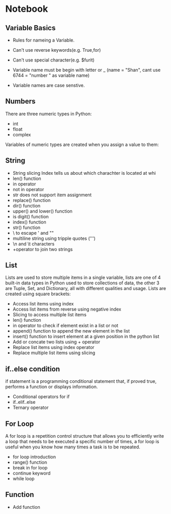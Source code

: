 # Notebook
## Variable Basics
+ Rules for nameing a Variable.

+ Can't use reverse keywords(e.g. True,for)

+ Can't use special character(e.g. $furit)

+ Variable name must be begin with letter or _ (name = "Shan", cant use 6744 = "number " as variable name)

+ Variable names are case senstive.


## Numbers
There are three numeric types in Python:
+ int
+ float
+ complex

Variables of numeric types are created when you assign a value to them:

## String
+ String slicing Index tells us about which charachter is located at whi
+ len() function 
+ in operator
+ not in operator
+ str does not support item assignment
+ replace() function
+ dir() function
+ upper() and lower() function
+ is digit() function
+ index() function
+ str() function
+ \ to escape ' and ""
+ multiline string using tripple quotes (''')
+ \n and \t characters
+ +operator to join two strings


## List
Lists are used to store multiple items in a single variable, lists are one of 4 built-in data types in Python used to store collections of data, the other 3 are Tuple, Set, and Dictionary, all with different qualities and usage.
Lists are created using square brackets:

+ Access list items using index
+ Access list items from reverse using negative index
+ Slicing to access multiple list items
+ len() function
+ in operator to check if element exist in a list or not
+ append() function to append the new element in the list
+ insert() function to insert element at a given position in the python list
+ Add or concate two lists using + operator
+ Replace list items using index operator
+ Replace multiple list items using slicing

## if..else condition
if statement is a programming conditional statement that, if proved true, performs a function or displays information.
+ Conditional operators for if 
+ if..elif..else 
+ Ternary operator 


## For Loop
A for loop is a repetition control structure that allows you to efficiently write a loop that needs to be executed a specific number of times, a for loop is useful when you know how many times a task is to be repeated.
+ for loop introduction 
+ range() function 
+ break in for loop 
+ continue keyword 
+ while loop

## Function
+ Add function
